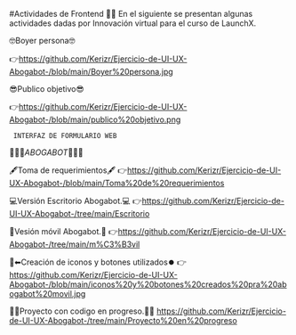 #Actividades de Frontend 🧑‍💻
En el siguiente se presentan algunas actividades dadas por Innovación virtual para el curso de LaunchX.

🤓Boyer persona🤓

👉https://github.com/Kerizr/Ejercicio-de-UI-UX-Abogabot-/blob/main/Boyer%20persona.jpg

😎Publico objetivo😎  

👉https://github.com/Kerizr/Ejercicio-de-UI-UX-Abogabot-/blob/main/publico%20objetivo.png


     INTERFAZ DE FORMULARIO WEB
 🤖🤖🤖_ABOGABOT_🤖🤖🤖

🖋️Toma de requerimientos🖋️
👉https://github.com/Kerizr/Ejercicio-de-UI-UX-Abogabot-/blob/main/Toma%20de%20requerimientos

💻Versión Escritorio Abogabot.💻
👉https://github.com/Kerizr/Ejercicio-de-UI-UX-Abogabot-/tree/main/Escritorio

📱Vesión móvil Abogabot.📱
👉https://github.com/Kerizr/Ejercicio-de-UI-UX-Abogabot-/tree/main/m%C3%B3vil

🔽⬅Creación de iconos y botones utilizados⏺️
👉https://github.com/Kerizr/Ejercicio-de-UI-UX-Abogabot-/blob/main/iconos%20y%20botones%20creados%20pra%20abogabot%20movil.jpg

🧑‍💻Proyecto con codigo en progreso.🧑‍💻
https://github.com/Kerizr/Ejercicio-de-UI-UX-Abogabot-/tree/main/Proyecto%20en%20progreso
